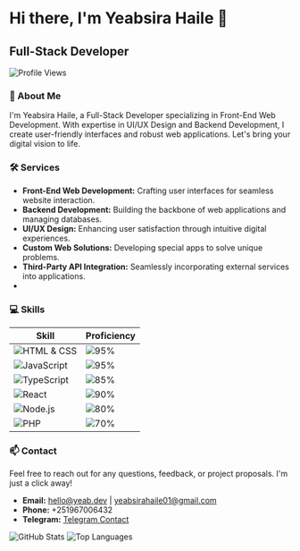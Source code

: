 # Hi there, I'm Yeabsira Haile 👋
## Full-Stack Developer

![Profile Views](https://komarev.com/ghpvc/?username=YeabsiraHaile&style=flat-square)

### 🚀 About Me
I'm Yeabsira Haile, a Full-Stack Developer specializing in Front-End Web Development. With expertise in UI/UX Design and Backend Development, I create user-friendly interfaces and robust web applications. Let's bring your digital vision to life.

### 🛠️ Services
- **Front-End Web Development:** Crafting user interfaces for seamless website interaction.
- **Backend Development:** Building the backbone of web applications and managing databases.
- **UI/UX Design:** Enhancing user satisfaction through intuitive digital experiences.
- **Custom Web Solutions:** Developing special apps to solve unique problems.
- **Third-Party API Integration:** Seamlessly incorporating external services into applications.
- 
### 💻 Skills

| Skill            | Proficiency                                                                                              |
|------------------|----------------------------------------------------------------------------------------------------------|
| ![HTML & CSS](https://img.shields.io/badge/HTML%20&%20CSS-%2395%25-orange)   | ![95%](https://progress-bar.dev/95/?scale=100&title=&width=200&color=babaca) |
| ![JavaScript](https://img.shields.io/badge/JavaScript-%2395%25-yellow)      | ![95%](https://progress-bar.dev/95/?scale=100&title=&width=200&color=f1e05a) |
| ![TypeScript](https://img.shields.io/badge/TypeScript-%2385%25-blue)        | ![85%](https://progress-bar.dev/85/?scale=100&title=&width=200&color=3178c6) |
| ![React](https://img.shields.io/badge/React-%2390%25-%2361DAFB)             | ![90%](https://progress-bar.dev/90/?scale=100&title=&width=200&color=61dafb) |
| ![Node.js](https://img.shields.io/badge/Node.js-%2380%25-%23339933)         | ![80%](https://progress-bar.dev/80/?scale=100&title=&width=200&color=3b5c0f) |
| ![PHP](https://img.shields.io/badge/PHP-%2370%25-%23777BB4)                 | ![70%](https://progress-bar.dev/70/?scale=100&title=&width=200&color=777bb4) |




### 📫 Contact
Feel free to reach out for any questions, feedback, or project proposals. I'm just a click away!
- **Email:** [hello@yeab.dev](mailto:hello@yeab.dev) | [yeabsirahaile01@gmail.com](mailto:yeabsirahaile01@gmail.com)
- **Phone:** +251967006432
- **Telegram:** [Telegram Contact](https://t.me/dev_yeab)

![GitHub Stats](https://github-readme-stats.vercel.app/api?username=YeabsiraHaile&show_icons=true&theme=radical)
![Top Languages](https://github-readme-stats.vercel.app/api/top-langs/?username=YeabsiraHaile&layout=compact&theme=radical)
